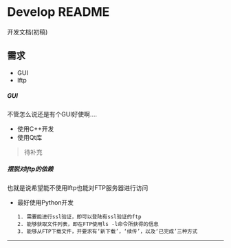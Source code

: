 Develop README
==============

   开发文档(初稿)

## 需求

   * GUI
   * lftp

##### GUI

   不管怎么说还是有个GUI好使啊....

   * 使用C++开发
   * 使用Qt库


> 待补充

##### 摆脱对lftp的依赖

   也就是说希望能不使用lftp也能对FTP服务器进行访问

   * 最好使用Python开发


   
         1. 需要能进行ssl验证，即可以登陆有ssl验证的ftp
         2. 能够获取文件列表，即在FTP使用ls -l命令所获得的信息
         3. 能够从FTP下载文件，并要求有‘新下载’，‘续传’，以及‘已完成’三种方式

------------------